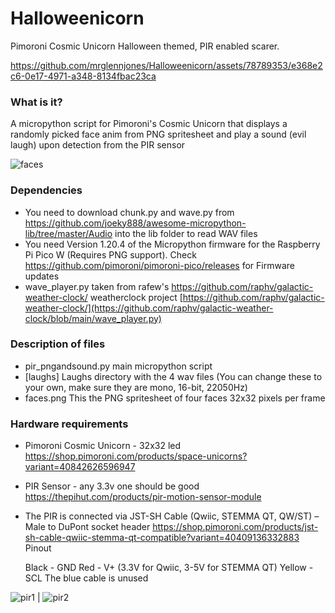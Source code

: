 # Halloweenicorn
Pimoroni Cosmic Unicorn Halloween themed, PIR enabled scarer.


https://github.com/mrglennjones/Halloweenicorn/assets/78789353/e368e2c6-0e17-4971-a348-8134fbac23ca


### What is it?
A micropython script for Pimoroni's Cosmic Unicorn that displays a randomly picked face anim from PNG spritesheet and play a sound (evil laugh) upon detection from the PIR sensor 

![faces](https://github.com/mrglennjones/Halloweenicorn/assets/78789353/0d2b930c-0372-41ac-bf3c-688b1aaf5fac)

### Dependencies

* You need to download chunk.py and wave.py from https://github.com/joeky888/awesome-micropython-lib/tree/master/Audio into the lib folder to read WAV files
* You need Version 1.20.4 of the Micropython firmware for the Raspberry Pi Pico W (Requires PNG support). Check https://github.com/pimoroni/pimoroni-pico/releases for Firmware updates
* wave_player.py taken from rafew's https://github.com/raphv/galactic-weather-clock/ weatherclock project [https://github.com/raphv/galactic-weather-clock/](https://github.com/raphv/galactic-weather-clock/blob/main/wave_player.py)

### Description of files
* pir_pngandsound.py main micropython script
* [laughs] Laughs directory with the 4 wav files (You can change these to your own, make sure they are mono, 16-bit, 22050Hz)
* faces.png This the PNG spritesheet of four faces 32x32 pixels per frame

### Hardware requirements

* Pimoroni Cosmic Unicorn - 32x32 led https://shop.pimoroni.com/products/space-unicorns?variant=40842626596947

* PIR Sensor - any 3.3v one should be good https://thepihut.com/products/pir-motion-sensor-module

* The PIR is connected via JST-SH Cable (Qwiic, STEMMA QT, QW/ST) – Male to DuPont socket header https://shop.pimoroni.com/products/jst-sh-cable-qwiic-stemma-qt-compatible?variant=40409136332883
Pinout

    Black - GND
    Red - V+ (3.3V for Qwiic, 3-5V for STEMMA QT)
    Yellow - SCL
The blue cable is unused

![pir1](https://github.com/mrglennjones/Halloweenicorn/assets/78789353/a82b49ef-0f89-4cda-bd03-7e1e2479b833) | ![pir2](https://github.com/mrglennjones/Halloweenicorn/assets/78789353/0c714bd9-9862-4ca1-9e4b-a80628397e5e)


